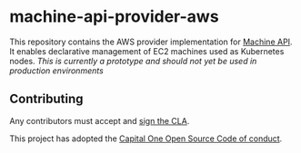 # machine-api-provider-aws

This repository contains the AWS provider implementation for [Machine API](https://github.com/criticalstack/machine-api). It enables declarative management of EC2 machines used as Kubernetes nodes. *This is currently a prototype and should not yet be used in production environments*

## Contributing

Any contributors must accept and [sign the CLA](https://cla-assistant.io/criticalstack/machine-api-provider-aws).

This project has adopted the [Capital One Open Source Code of conduct](https://developer.capitalone.com/resources/code-of-conduct).
